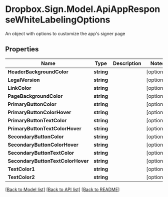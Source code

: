 # Dropbox.Sign.Model.ApiAppResponseWhiteLabelingOptions
An object with options to customize the app's signer page

## Properties

Name | Type | Description | Notes
------------ | ------------- | ------------- | -------------
**HeaderBackgroundColor** | **string** |    | [optional] 
**LegalVersion** | **string** |    | [optional] 
**LinkColor** | **string** |    | [optional] 
**PageBackgroundColor** | **string** |    | [optional] 
**PrimaryButtonColor** | **string** |    | [optional] 
**PrimaryButtonColorHover** | **string** |    | [optional] 
**PrimaryButtonTextColor** | **string** |    | [optional] 
**PrimaryButtonTextColorHover** | **string** |    | [optional] 
**SecondaryButtonColor** | **string** |    | [optional] 
**SecondaryButtonColorHover** | **string** |    | [optional] 
**SecondaryButtonTextColor** | **string** |    | [optional] 
**SecondaryButtonTextColorHover** | **string** |    | [optional] 
**TextColor1** | **string** |    | [optional] 
**TextColor2** | **string** |    | [optional] 

[[Back to Model list]](../README.md#documentation-for-models) [[Back to API list]](../README.md#documentation-for-api-endpoints) [[Back to README]](../README.md)

